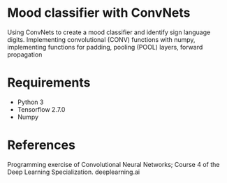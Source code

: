 # Mood classifier with ConvNets
Using ConvNets to create a mood classifier and identify sign language digits.
Implementing convolutional (CONV) functions with numpy, implementing functions for padding,  pooling (POOL) layers, forward propagation 

# Requirements
* Python 3
* Tensorflow 2.7.0
* Numpy














# References
Programming exercise of Convolutional Neural Networks; Course 4 of the Deep Learning Specialization. deeplearning.ai

